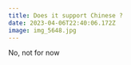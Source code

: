 ```yaml
---
title: Does it support Chinese ?
date: 2023-04-06T22:40:06.172Z
image: img_5648.jpg
---
```

N﻿o, not for now